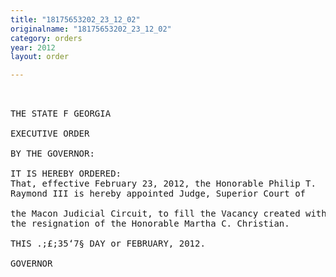 ```yaml
---
title: "18175653202_23_12_02"
originalname: "18175653202_23_12_02"
category: orders
year: 2012
layout: order

---
```

<pre>
   

THE STATE F GEORGIA

EXECUTIVE ORDER

BY THE GOVERNOR:

IT IS HEREBY ORDERED:
That, effective February 23, 2012, the Honorable Philip T.
Raymond III is hereby appointed Judge, Superior Court of

the Macon Judicial Circuit, to fill the Vacancy created with
the resignation of the Honorable Martha C. Christian.

THIS .;£;35‘7§ DAY or FEBRUARY, 2012.

GOVERNOR

</pre>
